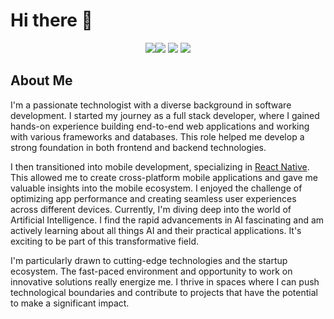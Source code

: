 # Hi there 👋

<p align="center"> 
<a href="https://www.linkedin.com/in/rahul-ranjan-1bb40016a/"><img src="https://img.shields.io/badge/-Rahul%20Ranjan-0077B5?style=flat-square&logo=Linkedin&logoColor=white"/</a><a href="https://www.instagram.com/ranjan.18/"><img src="https://img.shields.io/badge/-@ranjan.18_-333333?style=flat-square&logo=instagram"/></a>
<a href="https://discord.com/users/618156290581200929"><img src="https://img.shields.io/badge/-Rahul Ranjan%235368-333333?style=flat-square&logo=discord"/></a>
<a href="https://twitter.com/rahultwts_"><img src="https://img.shields.io/badge/Rahul Ranjan-1DA1F2?style=flat&logo=twitter&logoColor=white"/></a>
  
## About Me 
I'm a passionate technologist with a diverse background in software development. I started my journey as a full stack developer, where I gained hands-on experience building end-to-end web applications and working with various frameworks and databases. This role helped me develop a strong foundation in both frontend and backend technologies.

I then transitioned into mobile development, specializing in [React Native](https://reactnative.dev/). This allowed me to create cross-platform mobile applications and gave me valuable insights into the mobile ecosystem. I enjoyed the challenge of optimizing app performance and creating seamless user experiences across different devices.
Currently, I'm diving deep into the world of Artificial Intelligence. I find the rapid advancements in AI fascinating and am actively learning about all things AI and their practical applications. It's exciting to be part of this transformative field.

I'm particularly drawn to cutting-edge technologies and the startup ecosystem. The fast-paced environment and opportunity to work on innovative solutions really energize me. I thrive in spaces where I can push technological boundaries and contribute to projects that have the potential to make a significant impact.
